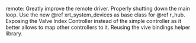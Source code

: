remote: Greatly improve the remote driver. Properly shutting down the main loop.
Use the new @ref xrt_system_devices as base class for @ref r_hub. Exposing the
Valve Index Controller instead of the simple controller as it better allows to
map other controllers to it. Reusing the vive bindings helper library.
